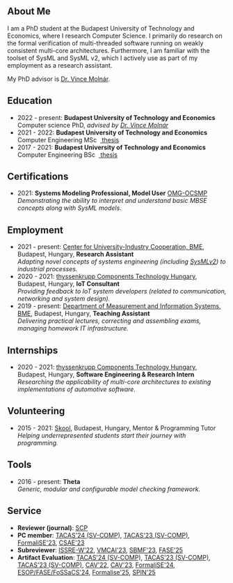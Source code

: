 ## <i class="fas fa-user fa-fw"></i> About Me
I am a PhD student at the Budapest University of Technology and Economics, where I research Computer Science. I primarily do research on the formal verification of multi-threaded software running on weakly consistent multi-core architectures. Furthermore, I am familiar with the toolset of SysML and SysML v2, which I actively use as part of my employment as a research assistant. 

My PhD advisor is [Dr. Vince Molnár](https://mit.bme.hu/~molnarv).

## <i class="fas fa-graduation-cap fa-fw"></i> Education
- 2022 - present: **Budapest University of Technology and Economics**  
  Computer science PhD, _advised by [Dr. Vince Molnár](http://mit.bme.hu/~molnarv/)_
- 2021 - 2022: **Budapest University of Technology and Economics**  
  Computer Engineering MSc &nbsp;[<i class="fas fa-file-alt"></i>&nbsp;thesis](publications/mscthesis22.pdf)
- 2017 - 2021: **Budapest University of Technology and Economics**  
  Computer Engineering BSc &nbsp;[<i class="fas fa-file-alt"></i>&nbsp;thesis](publications/bscthesis20.pdf)

## <i class="fas fa-star fa-fw"></i> Certifications  
- 2021: **Systems Modeling Professional, Model User** [OMG-OCSMP](https://www.omg.org/ocsmp/)  
  _Demonstrating the ability to interpret and understand basic MBSE concepts along with SysML models_.

## <i class="fas fa-briefcase fa-fw"></i> Employment

- 2021 - present: [Center for University-Industry Cooperation, BME](https://fiek.bme.hu/english/), Budapest, Hungary, **Research Assistant**  
  _Adapting novel concepts of systems engineering (including [SysMLv2](https://www.omgsysml.org/SysML-2.htm)) to industrial processes._  
- 2020 - 2021: [thyssenkrupp Components Technology Hungary](https://www.thyssenkrupp.hu/hu/), Budapest, Hungary, **IoT Consultant**    
  _Providing feedback to IoT system developers (related to communication, networking and system design)._  
- 2019 - present: [Department of Measurement and Information Systems, BME](http://www.mit.bme.hu/eng/), Budapest, Hungary, **Teaching Assistant**  
  _Delivering practical lectures, correcting and assembling exams, managing homework IT infrastructure._    

## <i class="fas fa-globe fa-fw"></i> Internships

- 2020 - 2021: [thyssenkrupp Components Technology Hungary](https://www.thyssenkrupp.hu/hu/), Budapest, Hungary, **Software Engineering & Research Intern**  
  _Researching the applicability of multi-core architectures to existing implementations of automotive software._ 

## <i class="fas fa-handshake fa-fw"></i> Volunteering

- 2015 - 2021: [Skool](https://skool.org.hu/), Budapest, Hungary, Mentor & Programming Tutor  
  _Helping underrepresented students start their journey with programming._

## <i class="fas fa-desktop fa-fw"></i> Tools
- 2016 - present: **Theta** [<i class="fab fa-github"></i>](https://github.com/ftsrg/theta)  
  _Generic, modular and configurable model checking framework._

<!-- ## <i class="fas fa-file-alt fa-fw"></i> Selected Publications -->

## <i class="fas fa-university fa-fw"></i> Service
- **Reviewer (journal)**: [SCP](https://www.elsevier.marketing/journal/Science-of-Computer-Programming)
- **PC member**: [TACAS'24 (SV-COMP)](https://sv-comp.sosy-lab.org/2024/), [TACAS'23 (SV-COMP)](https://sv-comp.sosy-lab.org/2023/), [FormaliSE'23](https://formalise2023.github.io/), [CSAE'23](https://www.csaeconf.org/2023)
- **Subreviewer**: [ISSRE-W'22](https://issre2022.github.io/), [VMCAI'23](https://vmcai-2023.github.io/), [SBMF'23](https://sbmf23.ufam.edu.br/), [FASE'25](https://etaps.org/2025/conferences/fase/)
- **Artifact Evaluation**: [TACAS'24 (SV-COMP)](https://sv-comp.sosy-lab.org/2024/), [TACAS'23 (SV-COMP)](https://sv-comp.sosy-lab.org/2023/), [TACAS'23 (SV-COMP)](https://sv-comp.sosy-lab.org/2022/), [CAV'22](http://i-cav.org/2022/), [CAV'23](http://i-cav.org/2023/), [FormaliSE'24](https://formalise2024.github.io/), [ESOP/FASE/FoSSaCS'24](https://etaps.org/2024/), [Formalise'25](https://conf.researchr.org/home/Formalise-2025), [SPIN'25](https://spin-web.github.io/SPIN2025)
